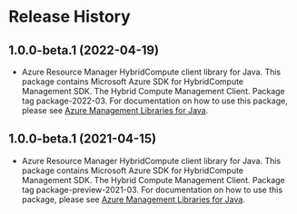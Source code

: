 # Release History

## 1.0.0-beta.1 (2022-04-19)

- Azure Resource Manager HybridCompute client library for Java. This package contains Microsoft Azure SDK for HybridCompute Management SDK. The Hybrid Compute Management Client. Package tag package-2022-03. For documentation on how to use this package, please see [Azure Management Libraries for Java](https://aka.ms/azsdk/java/mgmt).

## 1.0.0-beta.1 (2021-04-15)

- Azure Resource Manager HybridCompute client library for Java. This package contains Microsoft Azure SDK for HybridCompute Management SDK. The Hybrid Compute Management Client. Package tag package-preview-2021-03. For documentation on how to use this package, please see [Azure Management Libraries for Java](https://aka.ms/azsdk/java/mgmt).
